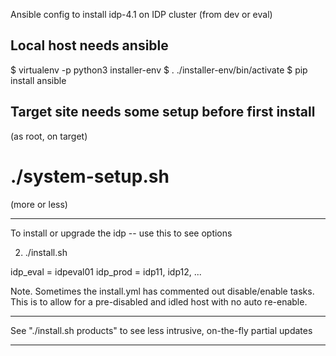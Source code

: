 Ansible config to install idp-4.1 on IDP cluster
(from dev or eval)



Local host needs ansible
-------------------------------

$ virtualenv -p python3 installer-env
$ . ./installer-env/bin/activate
$ pip install ansible


Target site needs some setup before first install
-------------------------------------------------

(as root, on target)
# ./system-setup.sh
(more or less)


--------------------------------------------------

To install or upgrade the idp -- use this to see options

2) ./install.sh 

idp_eval = idpeval01
idp_prod = idp11, idp12, ...


Note.  Sometimes the install.yml has commented out disable/enable tasks.  
       This is to allow for a pre-disabled and idled host with no auto re-enable.

---------------------------------------------------

See "./install.sh products" to see less intrusive, on-the-fly partial updates

----------------------------------------------------
